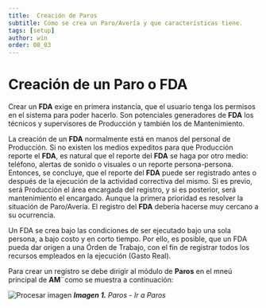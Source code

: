 ```yaml
---
title:  Creación de Paros
subtitle: Cómo se crea un Paro/Avería y que características tiene.
tags: [setup]
author: win
order: 08_03
---
```



# Creación de un Paro o FDA

Crear un  **FDA** exige en primera instancia, que el usuario tenga los permisos en el sistema para poder hacerlo. Son potenciales generadores de **FDA** los técnicos y supervisores de Producción y también los de Mantenimiento.

La creación de un  **FDA** normalmente está en manos del personal de Producción. Si no existen los medios expeditos para que Producción reporte el  **FDA**, es natural que el reporte del  **FDA** se haga por  otro medio: teléfono, alertas de sonido o visuales o un reporte persona-persona. Entonces, se concluye, que el reporte del  **FDA** puede ser registrado antes o después de   la   ejecución  de   la actividad correctiva del mismo.  Si es previo,  será Producción  el  área  encargada  del  registro,  y  si  es  posterior,  será  mantenimiento el encargado. Aunque la primera prioridad es resolver la situación de Paro/Avería. El registro del  **FDA** debería hacerse muy cercano a su ocurrencia.

Un FDA se crea bajo las condiciones de ser ejecutado bajo una sola persona, a bajo costo y en corto tiempo. Por ello, es posible, que un FDA pueda dar origen a una Órden de Trabajo, con el fin de registrar todos los recursos empleados en la ejecución (Gasto Real).

Para crear un registro se debe dirigir al módulo de **Paros** en el mneú principal de **AM**¨como se muestra a continuación:


![Procesar imagen](https://ayuda.winsoftware.com.co/assets/images/cap08/chp08_img01.png)
_**Imagen 1.** Paros - Ir a Paros_

